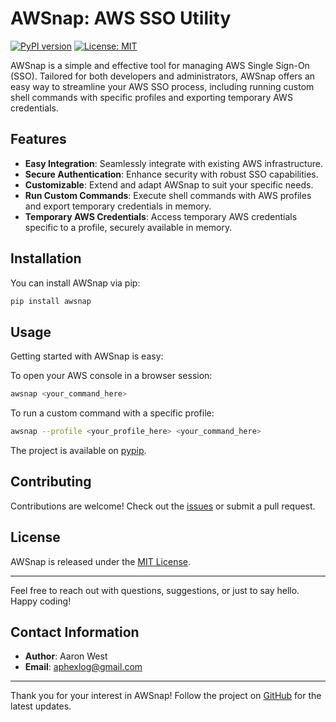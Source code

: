 # AWSnap: AWS SSO Utility

[![PyPI version](https://badge.fury.io/py/awsnap.svg)](https://badge.fury.io/py/awsnap)
[![License: MIT](https://img.shields.io/badge/License-MIT-yellow.svg)](https://opensource.org/licenses/MIT)

AWSnap is a simple and effective tool for managing AWS Single Sign-On (SSO). Tailored for both developers and administrators, AWSnap offers an easy way to streamline your AWS SSO process, including running custom shell commands with specific profiles and exporting temporary AWS credentials.

## Features

- **Easy Integration**: Seamlessly integrate with existing AWS infrastructure.
- **Secure Authentication**: Enhance security with robust SSO capabilities.
- **Customizable**: Extend and adapt AWSnap to suit your specific needs.
- **Run Custom Commands**: Execute shell commands with AWS profiles and export temporary credentials in memory.
- **Temporary AWS Credentials**: Access temporary AWS credentials specific to a profile, securely available in memory.

## Installation

You can install AWSnap via pip:

```bash
pip install awsnap
```

## Usage

Getting started with AWSnap is easy:

To open your AWS console in a browser session:
```bash
awsnap <your_command_here>
```

To run a custom command with a specific profile:
```bash
awsnap --profile <your_profile_here> <your_command_here>
```

The project is available on [pypip](https://pypi.org/project/awsnap/).

## Contributing

Contributions are welcome! Check out the [issues](https://github.com/aphexlog/AWSnap/issues) or submit a pull request.

## License

AWSnap is released under the [MIT License](https://github.com/aphexlog/AWSnap/blob/main/LICENSE).

---

Feel free to reach out with questions, suggestions, or just to say hello. Happy coding!

## Contact Information
- **Author**: Aaron West
- **Email**: aphexlog@gmail.com

---

Thank you for your interest in AWSnap! Follow the project on [GitHub](https://github.com/aphexlog/AWSnap) for the latest updates.
